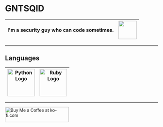 # GNTSQID
| <span>I'm a security guy who can code sometimes.</span> | <img src="https://raw.githubusercontent.com/SAWARATSUKI/KawaiiLogos/refs/heads/main/ResponseCode/500%20InternalServerError.png" height="60"> |
|----------------------------------------------------------|----------------------------------------------------------------------------------------------------------------------------|





---

## Languages
| <img src="https://s3.dualstack.us-east-2.amazonaws.com/pythondotorg-assets/media/community/logos/python-logo-only.png" width="90" height="90" alt="Python Logo" /> | <img src="https://www.ruby-lang.org/images/header-ruby-logo.png" width="90" height="90" alt="Ruby Logo" /> |
|----------------------------------------------------------|----------------------------------------------------------------------------------------------------------------------------|


---
<a href="https://ko-fi.com/gntsqid" target="_blank" rel="noopener noreferrer">
  <img src="https://cdn.ko-fi.com/cdn/kofi3.png?v=3" height="50" width="210" alt="Buy Me a Coffee at ko-fi.com" />
</a>
